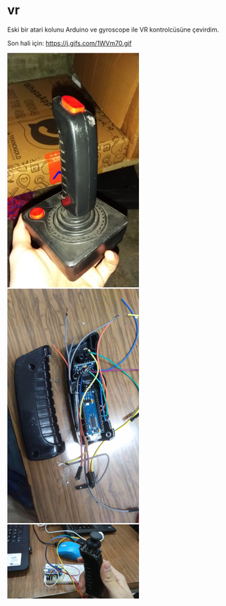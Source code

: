 # vr

Eski bir atari kolunu Arduino ve gyroscope ile VR kontrolcüsüne çevirdim.

Son hali için: https://j.gifs.com/1WVm70.gif

<img src="https://raw.githubusercontent.com/CagriYonca/vr/master/vr1.jpeg" width="300">
<img src="https://raw.githubusercontent.com/CagriYonca/vr/master/vr2.jpeg" width="300">
<img src="https://raw.githubusercontent.com/CagriYonca/vr/master/vr3.jpeg" width="300">
